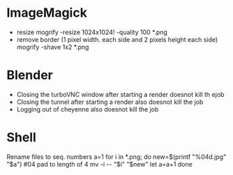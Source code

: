 # ImageMagick
- resize
mogrify -resize 1024x1024! -quality 100 *.png
- remove border (1 pixel width. each side and 2 pixels height each side)
mogrify -shave 1x2 *.png

# Blender 
- Closing the turboVNC window after starting a render doesnot kill th ejob
- Closing the tunnel after starting a render also doesnot kill the job
- Logging out of cheyenne also doesnot kill the job

# Shell
Rename files to seq. numbers
a=1
for i in *.png; do
  new=$(printf "%04d.jpg" "$a") #04 pad to length of 4
  mv -i -- "$i" "$new"
  let a=a+1
done


